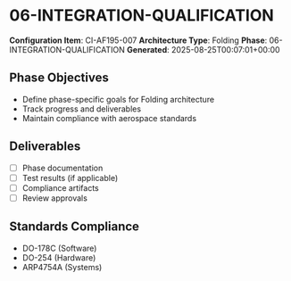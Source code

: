 # 06-INTEGRATION-QUALIFICATION

**Configuration Item**: CI-AF195-007
**Architecture Type**: Folding
**Phase**: 06-INTEGRATION-QUALIFICATION
**Generated**: 2025-08-25T00:07:01+00:00

## Phase Objectives
- Define phase-specific goals for Folding architecture
- Track progress and deliverables
- Maintain compliance with aerospace standards

## Deliverables
- [ ] Phase documentation
- [ ] Test results (if applicable)
- [ ] Compliance artifacts
- [ ] Review approvals

## Standards Compliance
- DO-178C (Software)
- DO-254 (Hardware)
- ARP4754A (Systems)

